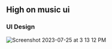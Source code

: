 ## High on music ui
### UI Design

![Screenshot 2023-07-25 at 3 13 12 PM](https://github.com/kishoreravi24/highonmusic-ui/assets/36214175/16c44f9d-6537-495b-9115-10a103b2dc84)

